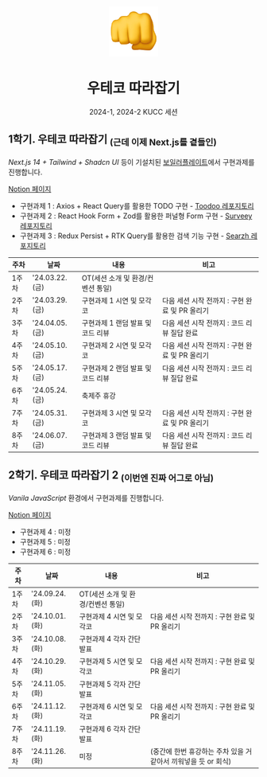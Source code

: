 <div align="center">
  <img src="https://github.com/not-woowacourse/.github/blob/main/profile/readme-assets/fist.png" width="100" height="100" />
  <h1>우테코 따라잡기</h1>
  <p>2024-1, 2024-2 KUCC 세션<p>
</div>

<h2>1학기. 우테코 따라잡기 <sub>(근데 이제 Next.js를 곁들인)</sub></h2>

*Next.js 14 + Tailwind + Shadcn UI* 등이 기설치된 [보일러플레이트](https://github.com/not-woowacourse/boilerplate)에서 구현과제를 진행합니다. 

[Notion 페이지](https://yopark.notion.site/Next-js-ae89c879b8f948f4a3c841d317fa7849)

- 구현과제 1 : Axios + React Query를 활용한 TODO 구현 - [Toodoo 레포지토리](https://github.com/not-woowacourse/1-toodoo-frontend)
- 구현과제 2 : React Hook Form + Zod를 활용한 퍼널형 Form 구현 - [Surveey 레포지토리](https://github.com/not-woowacourse/2-surveey-frontend)
- 구현과제 3 : Redux Persist + RTK Query를 활용한 검색 기능 구현 - [Searzh 레포지토리](https://github.com/not-woowacourse/3-searzh-frontend)

| 주차  | 날짜       | 내용                                                        | 비고                                |
| ----- | ---------- | ----------------------------------------------------------- | ----------------------------------- |
| 1주차 | '24.03.22.(금) | OT(세션 소개 및 환경/컨벤션 통일)                               |                                     |
| 2주차 | '24.03.29.(금) | 구현과제 1 시연 및 모각코                                   | 다음 세션 시작 전까지 : 구현 완료 및 PR 올리기                    |
| 3주차 | '24.04.05.(금) | 구현과제 1 랜덤 발표 및 코드 리뷰 | 다음 세션 시작 전까지 : 코드 리뷰 질답 완료 |
| 4주차 | '24.05.10.(금) | 구현과제 2 시연 및 모각코                                   | 다음 세션 시작 전까지 : 구현 완료 및 PR 올리기                    |
| 5주차 | '24.05.17.(금) | 구현과제 2 랜덤 발표 및 코드 리뷰 | 다음 세션 시작 전까지 : 코드 리뷰 질답 완료 |
| 6주차 | '24.05.24.(금) | 축제주 휴강                                   |                     |
| 7주차 | '24.05.31.(금) | 구현과제 3 시연 및 모각코 | 다음 세션 시작 전까지 : 구현 완료 및 PR 올리기 |
| 8주차 | '24.06.07.(금) | 구현과제 3 랜덤 발표 및 코드 리뷰                                                 | 다음 세션 시작 전까지 : 코드 리뷰 질답 완료                                    |

<h2>2학기. 우테코 따라잡기 2 <sub>(이번엔 진짜 어그로 아님)</sub></h2>

*Vanila JavaScript* 환경에서 구현과제를 진행합니다. 

[Notion 페이지](https://yopark.notion.site/2-578847ae083a41788d774961a89ae059)

- 구현과제 4 : 미정
- 구현과제 5 : 미정
- 구현과제 6 : 미정

| 주차  | 날짜       | 내용                                                        | 비고                                |
| ----- | ---------- | ----------------------------------------------------------- | ----------------------------------- |
| 1주차 | '24.09.24.(화) | OT(세션 소개 및 환경/컨벤션 통일)                               |                                     |
| 2주차 | '24.10.01.(화) | 구현과제 4 시연 및 모각코                                   | 다음 세션 시작 전까지 : 구현 완료 및 PR 올리기                    |
| 3주차 | '24.10.08.(화) | 구현과제 4 각자 간단 발표 |    |
| 4주차 | '24.10.29.(화) | 구현과제 5 시연 및 모각코                                   | 다음 세션 시작 전까지 : 구현 완료 및 PR 올리기                    |
| 5주차 | '24.11.05.(화) | 구현과제 5 각자 간단 발표 |    |
| 6주차 | '24.11.12.(화) | 구현과제 6 시연 및 모각코 | 다음 세션 시작 전까지 : 구현 완료 및 PR 올리기 |
| 7주차 | '24.11.19.(화) | 구현과제 6 각자 간단 발표 |    |
| 8주차 | '24.11.26.(화) | 미정    | (중간에 한번 휴강하는 주차 있을 거 같아서 끼워넣을 듯 or 회식)    |

